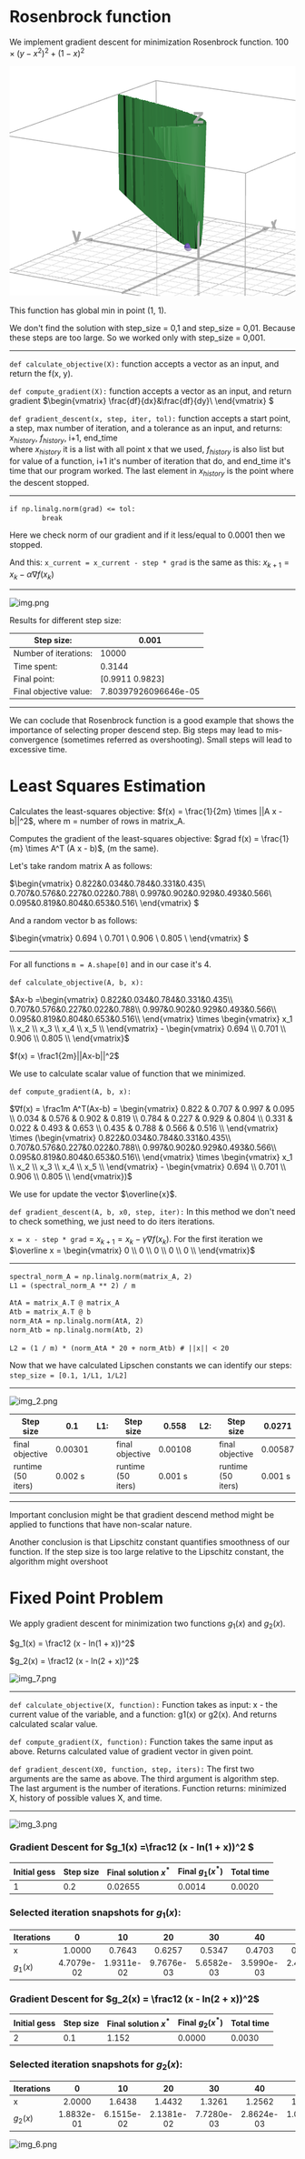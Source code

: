 # Rosenbrock function

We implement gradient descent for minimization Rosenbrock function.
$100 \times  (y - x^2)^2 + (1 - x)^2$

![img_5.png](img_5.png)

This function has global min in point (1, 1).

We don't find the solution with step_size = 0,1 and step_size = 0,01. Because these steps
are too large. So we worked only with step_size = 0,001. 

---

```def calculate_objective(X):``` function accepts a vector as an input, and return the f(x, y). 

```def compute_gradient(X):``` function accepts a vector as an input, and return gradient 
$\begin{vmatrix}
\frac{df}{dx}&\frac{df}{dy}\\
\end{vmatrix} $

```def gradient_descent(x, step, iter, tol):``` function accepts a start point,  
a step, max number of iteration, and a tolerance as an input, and returns: $x_{history}$, $f_{history}$, i+1, end_time  
where $x_{history}$ it is a list with all point x that we used, $f_{history}$ is also list but for value of a function,
i+1 it's number of iteration that do, and end_time it's time that our program worked.
The last element in $x_{history}$ is the point where the descent stopped.


---


```
if np.linalg.norm(grad) <= tol:
        break
   ```
Here we check norm of our gradient and if it less/equal to 0.0001 then we stopped.
 
And this:  ```x_current = x_current - step * grad```
is the same as this: $x_{k+1} = x_k - \alpha∇f(x_k)$

---

![img.png](img.png)

Results for different step size: 

| Step size:              | 0.001                |
|-------------------------|----------------------|
| Number of iterations:   | 10000                |
| Time spent:             | 0.3144               |
| Final point:            | [0.9911 0.9823]      |
| Final objective value:  | 7.80397926096646e-05 |

---

We can coclude that Rosenbrock function is a good example that shows the importance of selecting proper descend step. 
Big steps may lead to mis-convergence (sometimes referred as overshooting). Small steps will lead to excessive time.


# Least Squares Estimation
Calculates the least-squares objective:
$f(x) = \frac{1}{2m} \times ||A x - b||^2$, where m = number of rows in matrix_A.

Computes the gradient of the least-squares objective:
$grad f(x) = \frac{1}{m} \times A^T (A x - b)$, (m the same).


Let's take random matrix A as follows:

$\begin{vmatrix}
0.822&0.034&0.784&0.331&0.435\\
0.707&0.576&0.227&0.022&0.788\\
0.997&0.902&0.929&0.493&0.566\\
0.095&0.819&0.804&0.653&0.516\\
\end{vmatrix} $

And a random vector b as follows:

$\begin{vmatrix}
0.694 \\
0.701 \\
0.906 \\
0.805 \\
\end{vmatrix} $

---

For all functions ```m = A.shape[0]``` and in our case it's 4.

```def calculate_objective(A, b, x):``` 

$Ax-b =\begin{vmatrix}
0.822&0.034&0.784&0.331&0.435\\
0.707&0.576&0.227&0.022&0.788\\
0.997&0.902&0.929&0.493&0.566\\
0.095&0.819&0.804&0.653&0.516\\
\end{vmatrix} 
\times
\begin{vmatrix}
x_1 \\
x_2 \\
x_3 \\
x_4 \\
x_5 \\
\end{vmatrix} -
\begin{vmatrix}
0.694 \\
0.701 \\
0.906 \\
0.805 \\
\end{vmatrix}$

$f(x) = \frac1{2m}||Ax-b||^2$

We use to calculate scalar value of function that we minimized.

```def compute_gradient(A, b, x):```

$∇f(x) = \frac1m A^T(Ax-b) =
\begin{vmatrix}
0.822 & 0.707 & 0.997 & 0.095 \\
0.034 & 0.576 & 0.902 & 0.819 \\
0.784 & 0.227 & 0.929 & 0.804 \\
0.331 & 0.022 & 0.493 & 0.653 \\
0.435 & 0.788 & 0.566 & 0.516 \\
\end{vmatrix}
\times
(\begin{vmatrix}
0.822&0.034&0.784&0.331&0.435\\
0.707&0.576&0.227&0.022&0.788\\
0.997&0.902&0.929&0.493&0.566\\
0.095&0.819&0.804&0.653&0.516\\
\end{vmatrix} 
\times
\begin{vmatrix}
x_1 \\
x_2 \\
x_3 \\
x_4 \\
x_5 \\
\end{vmatrix} -
\begin{vmatrix}
0.694 \\
0.701 \\
0.906 \\
0.805 \\
\end{vmatrix})$

We use for update the vector $\overline{x}$.

```def gradient_descent(A, b, x0, step, iter):``` In this method we don't need to check something,
we just need to do iters iterations.

```x = x - step * grad``` = $x_{k+1} = x_k - \gamma∇f(x_k)$. For the first iteration we 
$\overline x = \begin{vmatrix}
0 \\
0 \\
0 \\
0 \\
0 \\
\end{vmatrix}$


---

```
spectral_norm_A = np.linalg.norm(matrix_A, 2)
L1 = (spectral_norm_A ** 2) / m 
```

```
AtA = matrix_A.T @ matrix_A
Atb = matrix_A.T @ b
norm_AtA = np.linalg.norm(AtA, 2)
norm_Atb = np.linalg.norm(Atb, 2)

L2 = (1 / m) * (norm_AtA * 20 + norm_Atb) # ||x|| < 20
```
Now that we have calculated Lipschen constants we can identify our steps: ```step_size = [0.1, 1/L1, 1/L2]```

---

![img_2.png](img_2.png)

| Step size          | 0.1     | L1: | Step size          | 0.558   | L2: | Step size          | 0.0271  |
|--------------------|---------|-----|--------------------|---------|-----|--------------------|---------|
| final objective    | 0.00301 |     | final objective    | 0.00108 |     | final objective    | 0.00587 |
| runtime (50 iters) | 0.002 s |     | runtime (50 iters) | 0.001 s |     | runtime (50 iters) | 0.001 s |

---

Important conclusion might be that gradient descend method might be applied to functions that have non-scalar nature.

Another conclusion is that Lipschitz constant quantifies smoothness of our function. 
If the step size is too large relative to the Lipschitz constant, the algorithm might overshoot

# Fixed Point Problem

We apply gradient descent for minimization two functions $g_1(x)$ and $g_2(x)$.

$g_1(x) = \frac12 (x - ln(1 + x))^2$

$g_2(x) = \frac12 (x - ln(2 + x))^2$

![img_7.png](img_7.png)

---

```def calculate_objective(X, function):``` Function takes as input: x - the current value of the variable, and a function: g1(x) or g2(x).
And returns calculated scalar value.

```def compute_gradient(X, function):``` Function takes the same input as above. Returns calculated value of gradient vector in given point.

```def gradient_descent(X0, function, step, iters):``` The first two arguments are the same as above. The third argument is algorithm step. The last argument is the number of iterations.
Function returns: minimized X, history of possible values X, and time.

---

![img_3.png](img_3.png)

###  Gradient Descent for $g_1(x) =\frac12 (x - ln(1 + x))^2 $ 

| Initial gess | Step size | Final solution $x^*$ | Final $g_1(x^*)$ | Total time |
|--------------|-----------|----------------------|------------------|------------|
| 1            | 0.2       | 0.02655              | 0.0014           | 0.0020     |


### Selected iteration snapshots for $g_1(x)$:

| Iterations |     0      |     10     |     20     |     30     |     40     |     50     |     60     |     70     |     80     |     90     |  
|------------|:----------:|:----------:|:----------:|:----------:|:----------:|:----------:|:----------:|:----------:|:----------:|:----------:|  
| x          |   1.0000   |   0.7643   |   0.6257   |   0.5347   |   0.4703   |   0.4222   |   0.3848   |   0.3548   |   0.3301   |   0.3095   |  
| $g_1(x)$   | 4.7079e-02 | 1.9311e-02 | 9.7676e-03 | 5.6582e-03 | 3.5990e-03 | 2.4496e-03 | 1.7547e-03 | 1.3078e-03 | 1.0060e-03 | 7.9413e-04 |  



###  Gradient Descent for $g_2(x) = \frac12 (x - ln(2 + x))^2$

| Initial gess | Step size | Final solution $x^*$ | Final $g_2(x^*)$ | Total time |
|--------------|-----------|----------------------|------------------|------------|
| 2            | 0.1       | 1.152                | 0.0000           | 0.0030     |

### Selected iteration snapshots for $g_2(x)$:

| Iterations |     0      |     10     |     20     |     30     |     40     |     50     |     60     |     70     |     80     |     90     |  
|------------|:----------:|:----------:|:----------:|:----------:|:----------:|:----------:|:----------:|:----------:|:----------:|:----------:|  
| x          |   2.0000   |   1.6438   |   1.4432   |   1.3261   |   1.2562   |   1.2139   |   1.1880   |   1.1720   |   1.1622   |   1.1561   |  
| $g_2(x)$   | 1.8832e-01 | 6.1515e-02 | 2.1381e-02 | 7.7280e-03 | 2.8624e-03 | 1.0764e-03 | 4.0866e-04 | 1.5606e-04 | 5.9813e-05 | 2.2977e-05 |  


![img_6.png](img_6.png)


